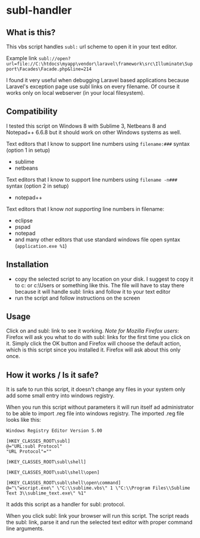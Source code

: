 subl-handler
============

## What is this?

This vbs script handles `subl:` url scheme to open it in your text editor.

Example link
``` subl://open?url=file://C:\htdocs\myapp\vendor\laravel\framework\src\Illuminate\Support\Facades\Facade.php&line=214 ```

I found it very useful when debugging Laravel based applications because Laravel's exception page use subl links on every filename.
Of course it works only on local webserver (in your local filesystem).

## Compatibility

I tested this script on Windows 8 with Sublime 3, Netbeans 8 and Notepad++ 6.6.8 but it should work on other Windows systems as well.

Text editors that I know to support line numbers using `filename:###` syntax (option 1 in setup)
- sublime
- netbeans

Text editors that I know to support line numbers using `filename -n###` syntax (option 2 in setup)
- notepad++

Text editors that I know *not supporting* line numbers in filename:
- eclipse
- pspad
- notepad
- and many other editors that use standard windows file open syntax (`application.exe %1`)

## Installation

- copy the selected script to any location on your disk. I suggest to copy it to c: or c:\Users or something like this. The file will have to stay there because it will handle subl: links and follow it to your text editor
- run the script and follow instructions on the screen

## Usage

Click on and subl: link to see it working.
*Note for Mozilla Firefox users*: Firefox will ask you what to do with subl: links for the first time you click on it. Simply click the OK button and Firefox will choose the default action, which is this script since you installed it. Firefox will ask about this only once.

## How it works / Is it safe?

It is safe to run this script, it doesn't change any files in your system only add some small entry into windows registry.

When you run this script without parameters it will run itself ad administrator to be able to import .reg file into windows registry.
The imported .reg file looks like this:
```
Windows Registry Editor Version 5.00

[HKEY_CLASSES_ROOT\subl]
@="URL:subl Protocol"
"URL Protocol"=""

[HKEY_CLASSES_ROOT\subl\shell]

[HKEY_CLASSES_ROOT\subl\shell\open]

[HKEY_CLASSES_ROOT\subl\shell\open\command]
@="\"wscript.exe\" \"C:\\sublime.vbs\" 1 \"C:\\Program Files\\Sublime Text 3\\sublime_text.exe\" %1"
```

It adds this script as a handler for subl: protocol.

When you click subl: link your browser will run this script. The script reads the subl: link, parse it and run the selected text editor with proper command line arguments.
